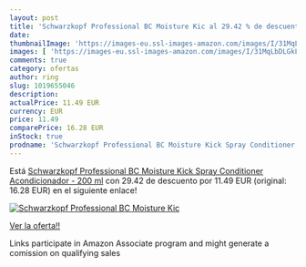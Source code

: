 ```yaml
---
layout: post
title: 'Schwarzkopf Professional BC Moisture Kic al 29.42 % de descuento'
date: 
thumbnailImage: 'https://images-eu.ssl-images-amazon.com/images/I/31MqLbDLGkL._SL200_.jpg'
images: [ 'https://images-eu.ssl-images-amazon.com/images/I/31MqLbDLGkL._SL200_.jpg' ]
comments: true
category: ofertas
author: ring
slug: 1019655046
description:
actualPrice: 11.49 EUR
currency: EUR
price: 11.49
comparePrice: 16.28 EUR
inStock: true
prodname: 'Schwarzkopf Professional BC Moisture Kick Spray Conditioner Acondicionador - 200 ml'
---
```


Está [Schwarzkopf Professional BC Moisture Kick Spray Conditioner Acondicionador - 200 ml](https://www.amazon.es/dp/1019655046/?tag=tolees-21) con 29.42 de descuento por 11.49 EUR (original: 16.28 EUR) en el siguiente enlace!

[![Schwarzkopf Professional BC Moisture Kic](https://images-eu.ssl-images-amazon.com/images/I/31MqLbDLGkL._SL200_.jpg)](https://www.amazon.es/dp/1019655046/?tag=tolees-21)

[Ver la oferta!!](https://www.amazon.es/dp/1019655046/?tag=tolees-21)

Links participate in Amazon Associate program and might generate a comission on qualifying sales


